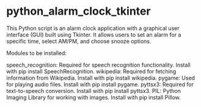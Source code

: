 # python_alarm_clock_tkinter
This Python script is an alarm clock application with a graphical user interface (GUI) built using Tkinter. It allows users to set an alarm for a specific time, select AM/PM, and choose snooze options.

Modules to be installed:

speech_recognition: Required for speech recognition functionality. Install with pip install SpeechRecognition.
wikipedia: Required for fetching information from Wikipedia. Install with pip install wikipedia.
pygame: Used for playing audio files. Install with pip install pygame.
pyttsx3: Required for text-to-speech conversion. Install with pip install pyttsx3.
PIL: Python Imaging Library for working with images. Install with pip install Pillow.
